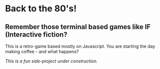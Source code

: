 <h1>Back to the 80's!</h1>

<h2>Remember those terminal based games like IF (Interactive fiction?</h2>

<p>This is a retro-game based mostly on Javascript. You are starting the day making coffee - and what happens?</p>


<i>This is a fun side-project under construction.</i>
